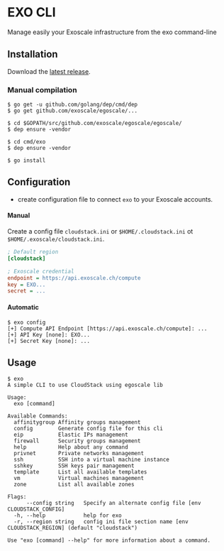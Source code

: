 # EXO CLI

Manage easily your Exoscale infrastructure from the exo command-line


## Installation

Download the [latest release](https://github.com/exoscale/egoscale/releases).

### Manual compilation

```
$ go get -u github.com/golang/dep/cmd/dep
$ go get github.com/exoscale/egoscale/...

$ cd $GOPATH/src/github.com/exoscale/egoscale/egoscale/
$ dep ensure -vendor

$ cd cmd/exo
$ dep ensure -vendor

$ go install
```

## Configuration

- create configuration file to connect `exo` to your Exoscale accounts.

#### Manual

Create a config file `cloudstack.ini` or `$HOME/.cloudstack.ini` ot `$HOME/.exoscale/cloudstack.ini`.

```ini
; Default region
[cloudstack]

; Exoscale credential
endpoint = https://api.exoscale.ch/compute
key = EXO...
secret = ...
```

#### Automatic

```shell
$ exo config
[+] Compute API Endpoint [https://api.exoscale.ch/compute]: ...
[+] API Key [none]: EXO...
[+] Secret Key [none]: ...
```

## Usage

```shell
$ exo
A simple CLI to use CloudStack using egoscale lib

Usage:
  exo [command]

Available Commands:
  affinitygroup Affinity groups management
  config        Generate config file for this cli
  eip           Elastic IPs management
  firewall      Security groups management
  help          Help about any command
  privnet       Private networks management
  ssh           SSH into a virtual machine instance
  sshkey        SSH keys pair management
  template      List all available templates
  vm            Virtual machines management
  zone          List all available zones

Flags:
      --config string   Specify an alternate config file [env CLOUDSTACK_CONFIG]
  -h, --help            help for exo
  -r, --region string   config ini file section name [env CLOUDSTACK_REGION] (default "cloudstack")

Use "exo [command] --help" for more information about a command.
```
